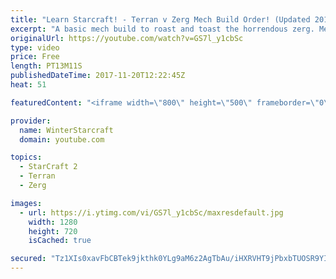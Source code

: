 ```yaml
---
title: "Learn Starcraft! - Terran v Zerg Mech Build Order! (Updated 2018)"
excerpt: "A basic mech build to roast and toast the horrendous zerg. Meant for lower level players looking for some direction! -- Watch live at https://www.twitch.tv/wintergaming"
originalUrl: https://youtube.com/watch?v=GS7l_y1cbSc
type: video
price: Free
length: PT13M11S
publishedDateTime: 2017-11-20T12:22:45Z
heat: 51

featuredContent: "<iframe width=\"800\" height=\"500\" frameborder=\"0\" src=\"https://www.youtube.com/embed/GS7l_y1cbSc\" allow=\"accelerometer; autoplay; encrypted-media; gyroscope; picture-in-picture\" allowfullscreen></iframe>"

provider:
  name: WinterStarcraft
  domain: youtube.com

topics:
  - StarCraft 2
  - Terran
  - Zerg

images:
  - url: https://i.ytimg.com/vi/GS7l_y1cbSc/maxresdefault.jpg
    width: 1280
    height: 720
    isCached: true

secured: "Tz1XIs0xavFbCBTek9jkthk0YLg9aM6z2AgTbAu/iHXRVHT9jPbxbTUOSR9YIc60DcUVe6q/QjghrfyxDmd3JAGA9QqENUbgJKriRdrnfNz03+MoyzWyb6zcWUPkchqlg80qgbcVipowbwsch+i9MVtu4ytETo6OHjJRgiiHwbgJzrccEc8MWiRd2MKlFGCgT1WNiAEx0oaX4VoPViX/9nu9TGvSXG5Knz2NLtbFBlk+UuJ3V/mSEvl3uOI1KWgi6OIVcF4GevsdlgN6/W5Wgb+RZaR+kQIIJaVA0eJqgB7yE3iQfZX2GogAFY37PsXw0dZlw0kk13gETIPPtWzTK2SY0BnujbIs77xvugc5/AAh1r+6XHibE6+XFnpn45EbQa/mMqX1Biue+C7xCAQll3eBJ1WCrH3gkZ3c5eDxoks=;Lcgex+ydrzp61prQyuxCow=="
---
```


